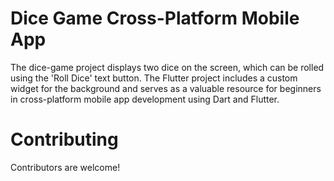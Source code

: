 # Dice Game Cross-Platform Mobile App

The dice-game project displays two dice on the screen, which can be rolled using the 'Roll Dice' text button. The Flutter project includes a custom widget for the background and serves as a valuable resource for beginners in cross-platform mobile app development using Dart and Flutter.

# Contributing

Contributors are welcome!
